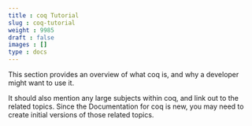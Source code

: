 ```yaml
---
title : coq Tutorial
slug : coq-tutorial
weight : 9985
draft : false
images : []
type : docs
---
```


This section provides an overview of what coq is, and why a developer might want to use it.

It should also mention any large subjects within coq, and link out to the related topics.  Since the Documentation for coq is new, you may need to create initial versions of those related topics.

